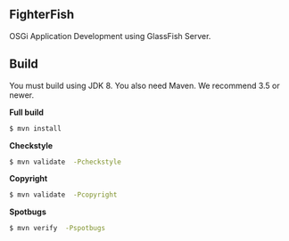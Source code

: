 ## FighterFish

OSGi Application Development using GlassFish Server.

## Build

You must build using JDK 8. You also need Maven. We recommend 3.5 or
 newer.

**Full build**
```bash
$ mvn install
```

**Checkstyle**
```bash
$ mvn validate  -Pcheckstyle
```

**Copyright**

```bash
$ mvn validate  -Pcopyright
```

**Spotbugs**

```bash
$ mvn verify  -Pspotbugs
```